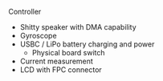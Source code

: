 
Controller

- Shitty speaker with DMA capability
- Gyroscope
- USBC / LiPo battery charging and power
    - Physical board switch
- Current measurement
- LCD with FPC connector